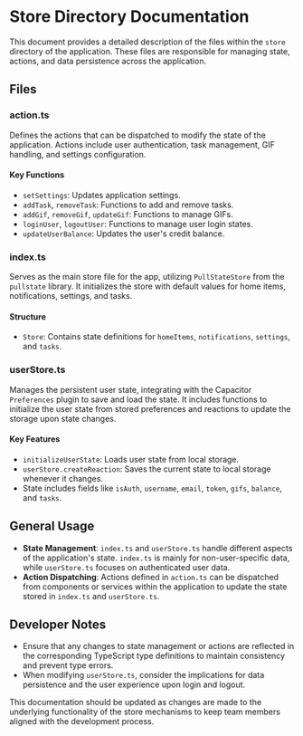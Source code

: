 # Store Directory Documentation

This document provides a detailed description of the files within the `store` directory of the application. These files are responsible for managing state, actions, and data persistence across the application.

## Files

### action.ts

Defines the actions that can be dispatched to modify the state of the application. Actions include user authentication, task management, GIF handling, and settings configuration.

#### Key Functions

- `setSettings`: Updates application settings.
- `addTask`, `removeTask`: Functions to add and remove tasks.
- `addGif`, `removeGif`, `updateGif`: Functions to manage GIFs.
- `loginUser`, `logoutUser`: Functions to manage user login states.
- `updateUserBalance`: Updates the user's credit balance.

### index.ts

Serves as the main store file for the app, utilizing `PullStateStore` from the `pullstate` library. It initializes the store with default values for home items, notifications, settings, and tasks.

#### Structure

- `Store`: Contains state definitions for `homeItems`, `notifications`, `settings`, and `tasks`.

### userStore.ts

Manages the persistent user state, integrating with the Capacitor `Preferences` plugin to save and load the state. It includes functions to initialize the user state from stored preferences and reactions to update the storage upon state changes.

#### Key Features

- `initializeUserState`: Loads user state from local storage.
- `userStore.createReaction`: Saves the current state to local storage whenever it changes.
- State includes fields like `isAuth`, `username`, `email`, `token`, `gifs`, `balance`, and `tasks`.

## General Usage

- **State Management**: `index.ts` and `userStore.ts` handle different aspects of the application's state. `index.ts` is mainly for non-user-specific data, while `userStore.ts` focuses on authenticated user data.
- **Action Dispatching**: Actions defined in `action.ts` can be dispatched from components or services within the application to update the state stored in `index.ts` and `userStore.ts`.

## Developer Notes

- Ensure that any changes to state management or actions are reflected in the corresponding TypeScript type definitions to maintain consistency and prevent type errors.
- When modifying `userStore.ts`, consider the implications for data persistence and the user experience upon login and logout.

This documentation should be updated as changes are made to the underlying functionality of the store mechanisms to keep team members aligned with the development process.
